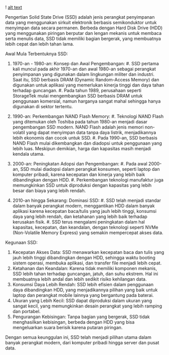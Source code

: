 ! [alt text](https://github.com/Fathur2004/Fathur-Rahman/blob/main/download.jpg?raw=true)

Pengertian Solid State Drive (SSD) adalah jenis perangkat penyimpanan data yang menggunakan sirkuit elektronik berbasis semikonduktor untuk menyimpan data secara permanen. Berbeda dengan Hard Disk Drive (HDD) yang menggunakan piringan berputar dan lengan mekanis untuk membaca serta menulis data, SSD tidak memiliki bagian bergerak, yang membuatnya lebih cepat dan lebih tahan lama.

Awal Mula Terbentuknya SSD:
1. 1970-an - 1980-an: Konsep dan Awal Pengembangan:
   #. SSD pertama kali muncul pada akhir 1970-an dan awal 1980-an sebagai perangkat penyimpanan yang digunakan dalam lingkungan militer dan industri. Saat itu, SSD berbasis DRAM (Dynamic Random-Access Memory) dan digunakan untuk aplikasi yang memerlukan kinerja tinggi dan daya tahan terhadap guncangan.
   #. Pada tahun 1989, perusahaan seperti StorageTek mulai mengembangkan SSD berbasis DRAM untuk penggunaan komersial, namun harganya sangat mahal sehingga hanya digunakan di sektor tertentu.

2. 1990-an: Perkembangan NAND Flash Memory:
   #. Teknologi NAND Flash yang ditemukan oleh Toshiba pada tahun 1980-an menjadi dasar pengembangan SSD modern. NAND Flash adalah jenis memori non-volatil yang dapat menyimpan data tanpa daya listrik, menjadikannya lebih ekonomis dan cocok untuk SSD.
   #. Pada 1990-an, SSD berbasis NAND Flash mulai dikembangkan dan diadopsi untuk penggunaan yang lebih luas. Meskipun demikian, harga dan kapasitas masih menjadi kendala utama.

3. 2000-an: Peningkatan Adopsi dan Pengembangan:
   #. Pada awal 2000-an, SSD mulai diadopsi dalam perangkat konsumen, seperti laptop dan komputer pribadi, karena kecepatan dan kinerja yang lebih baik dibandingkan dengan HDD.
   #. Perkembangan teknologi manufaktur juga memungkinkan SSD untuk diproduksi dengan kapasitas yang lebih besar dan biaya yang lebih rendah.

4. 2010-an hingga Sekarang: Dominasi SSD:
   #. SSD telah menjadi standar dalam banyak perangkat modern, menggantikan HDD dalam banyak aplikasi karena kecepatan baca/tulis yang jauh lebih tinggi, konsumsi daya yang lebih rendah, dan ketahanan yang lebih baik terhadap kerusakan fisik.
   #. SSD terus mengalami peningkatan dalam hal kapasitas, kecepatan, dan keandalan, dengan teknologi seperti NVMe (Non-Volatile Memory Express) yang semakin mempercepat akses data.

Kegunaan SSD:
  1. Kecepatan Akses Data:
     SSD menawarkan kecepatan baca dan tulis yang jauh lebih tinggi dibandingkan dengan HDD, sehingga waktu booting sistem operasi, membuka aplikasi, dan transfer file menjadi lebih cepat.
  2. Ketahanan dan Keandalan:
     Karena tidak memiliki komponen mekanis, SSD lebih tahan terhadap guncangan, jatuh, dan suhu ekstrem. Hal ini membuatnya lebih andal dan lebih sedikit risiko kehilangan data.
  3. Konsumsi Daya Lebih Rendah:
     SSD lebih efisien dalam penggunaan daya dibandingkan HDD, yang menjadikannya pilihan yang baik untuk laptop dan perangkat mobile lainnya yang bergantung pada baterai.
  4. Ukuran yang Lebih Kecil:
     SSD dapat diproduksi dalam ukuran yang sangat kecil, yang memungkinkan desain perangkat yang lebih ramping dan portabel.
  5. Pengurangan Kebisingan:
     Tanpa bagian yang bergerak, SSD tidak menghasilkan kebisingan, berbeda dengan HDD yang bisa mengeluarkan suara berisik karena putaran piringan.

Dengan semua keunggulan ini, SSD telah menjadi pilihan utama dalam banyak perangkat modern, dari komputer pribadi hingga server dan pusat data.
